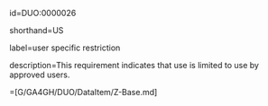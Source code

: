 
id=DUO:0000026

shorthand=US

label=user specific restriction

description=This requirement indicates that use is limited to use by approved users.

=[G/GA4GH/DUO/DataItem/Z-Base.md]

